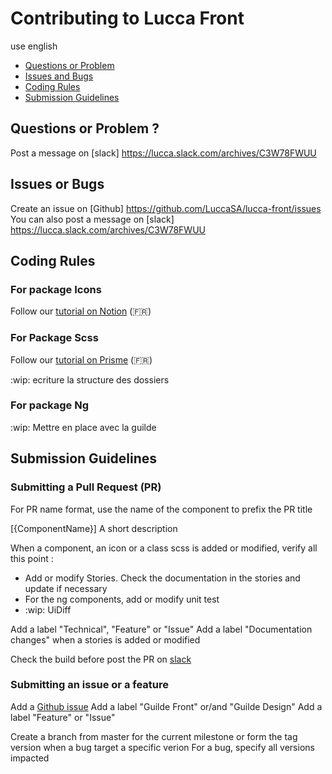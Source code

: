 # Contributing to Lucca Front

use english

 - [Questions or Problem](#qop)
 - [Issues and Bugs](#issue)
 - [Coding Rules](#rules)
 - [Submission Guidelines](#submit)

## <a name="qop"></a> Questions or Problem ?

Post a message on [slack] https://lucca.slack.com/archives/C3W78FWUU

 ## <a name="issue"></a> Issues or Bugs

Create an issue on [Github] https://github.com/LuccaSA/lucca-front/issues
You can also post a message on [slack] https://lucca.slack.com/archives/C3W78FWUU

## <a name="rules"></a> Coding Rules

### For package Icons

Follow our [tutorial on Notion](https://www.notion.so/Mise-jour-de-la-font-36363b23cdf0470a920f68d2c5f436a7) (🇫🇷)

### For Package Scss

Follow our [tutorial on Prisme](https://prisme.lucca.io/94310e217/p/929c63-intgration) (🇫🇷)

:wip: ecriture la structure des dossiers

### For package Ng 

:wip: Mettre en place avec la guilde


## <a name="submit"></a> Submission Guidelines
### Submitting a Pull Request (PR)

For PR name format, use the name of the component to prefix the PR title

\[{ComponentName}\] A short description

When a component, an icon or a class scss is added or modified, verify all this point :

- Add or modify Stories. Check the documentation in the stories and update if necessary
- For the ng components, add or modify unit test
- :wip: UiDiff

Add a label "Technical", "Feature"  or "Issue"
Add a label "Documentation changes" when a stories is added or modified

Check the build before post the PR on [slack](https://lucca.slack.com/archives/C0308N9RPF0)

### Submitting an issue or a feature

Add a [Github issue](https://github.com/LuccaSA/lucca-front/issues)
Add a label "Guilde Front" or/and "Guilde Design"
Add a label "Feature" or "Issue"

Create a branch from master for the current milestone or form the tag version when a bug target a specific verion
For a bug, specify all versions impacted



